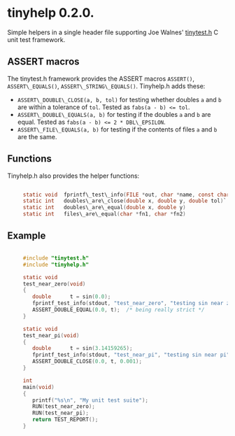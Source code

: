 # tinyhelp 0.2.0.

Simple helpers in a single header file supporting Joe Walnes'
[tinytest.h](https://github.com/joewalnes/tinytest) C unit test framework.

## ASSERT macros

The tinytest.h framework provides the ASSERT macros `ASSERT()`,
`ASSERT\_EQUALS()`, `ASSERT\_STRING\_EQUALS()`. Tinyhelp.h adds these:

*   `ASSERT\_DOUBLE\_CLOSE(a, b, tol)` for testing whether doubles `a` and `b`
    are within a tolerance of `tol`. Tested as `fabs(a - b) <= tol`.
*   `ASSERT\_DOUBLE\_EQUALS(a, b)` for testing if the doubles `a` and `b` are
    equal. Tested as `fabs(a - b) <= 2 * DBL\_EPSILON`.
*   `ASSERT\_FILE\_EQUALS(a, b)` for testing if the contents of files `a` and
    `b` are the same.

## Functions

Tinyhelp.h also provides the helper functions:

```c

     static void  fprintf\_test\_info(FILE *out, char *name, const char *info)
     static int   doubles\_are\_close(double x, double y, double tol)`
     static int   doubles\_are\_equal(double x, double y)
     static int   files\_are\_equal(char *fn1, char *fn2)

```

## Example

```c . . .

     #include "tinytest.h"
     #include "tinyhelp.h"

     static void
     test_near_zero(void)
     {
        double      t = sin(0.0);
        fprintf_test_info(stdout, "test_near_zero", "testing sin near zero");
        ASSERT_DOUBLE_EQUAL(0.0, t);  /* being really strict */
     }

     static void
     test_near_pi(void)
     {
        double      t = sin(3.14159265);
        fprintf_test_info(stdout, "test_near_pi", "testing sin near pi");
        ASSERT_DOUBLE_CLOSE(0.0, t, 0.001);
     }

     int
     main(void)
     {
        printf("%s\n", "My unit test suite");
        RUN(test_near_zero);
        RUN(test_near_pi);
        return TEST_REPORT();
     }

```
